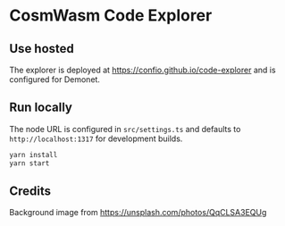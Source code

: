 # CosmWasm Code Explorer

## Use hosted

The explorer is deployed at https://confio.github.io/code-explorer and is configured
for Demonet.

## Run locally

The node URL is configured in `src/settings.ts` and defaults to `http://localhost:1317` for development builds.

```sh
yarn install
yarn start
```

## Credits

Background image from https://unsplash.com/photos/QqCLSA3EQUg
